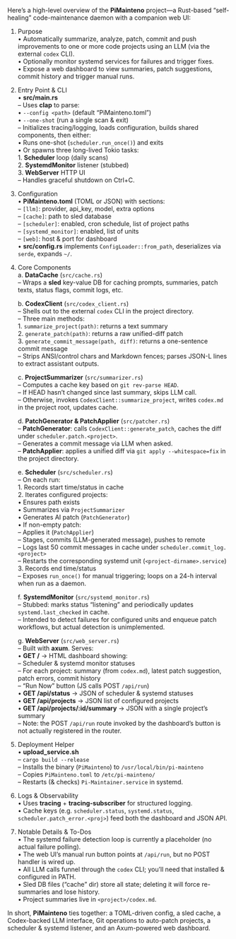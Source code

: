 Here’s a high-level overview of the **PiMainteno** project—a Rust-based “self-healing” code-maintenance daemon with a companion web UI:

1. Purpose  
   • Automatically summarize, analyze, patch, commit and push improvements to one or more code projects using an LLM (via the external `codex` CLI).  
   • Optionally monitor systemd services for failures and trigger fixes.  
   • Expose a web dashboard to view summaries, patch suggestions, commit history and trigger manual runs.

2. Entry Point & CLI  
   • **src/main.rs**  
     – Uses **clap** to parse:  
       • `--config <path>` (default “PiMainteno.toml”)  
       • `--one-shot` (run a single scan & exit)  
     – Initializes tracing/logging, loads configuration, builds shared components, then either:  
       • Runs one-shot (`scheduler.run_once()`) and exits  
       • Or spawns three long-lived Tokio tasks:  
         1. **Scheduler** loop (daily scans)  
         2. **SystemdMonitor** listener (stubbed)  
         3. **WebServer** HTTP UI  
       – Handles graceful shutdown on Ctrl+C.

3. Configuration  
   • **PiMainteno.toml** (TOML or JSON) with sections:  
     – `[llm]`: provider, api_key, model, extra options  
     – `[cache]`: path to sled database  
     – `[scheduler]`: enabled, cron schedule, list of project paths  
     – `[systemd_monitor]`: enabled, list of units  
     – `[web]`: host & port for dashboard  
   • **src/config.rs** implements `ConfigLoader::from_path`, deserializes via `serde`, expands `~/`.

4. Core Components  
   a. **DataCache** (`src/cache.rs`)  
      – Wraps a **sled** key-value DB for caching prompts, summaries, patch texts, status flags, commit logs, etc.  

   b. **CodexClient** (`src/codex_client.rs`)  
      – Shells out to the external `codex` CLI in the project directory.  
      – Three main methods:  
        1. `summarize_project(path)`: returns a text summary  
        2. `generate_patch(path)`: returns a raw unified-diff patch  
        3. `generate_commit_message(path, diff)`: returns a one-sentence commit message  
      – Strips ANSI/control chars and Markdown fences; parses JSON-L lines to extract assistant outputs.

   c. **ProjectSummarizer** (`src/summarizer.rs`)  
      – Computes a cache key based on `git rev-parse HEAD`.  
      – If HEAD hasn’t changed since last summary, skips LLM call.  
      – Otherwise, invokes `CodexClient::summarize_project`, writes `codex.md` in the project root, updates cache.

   d. **PatchGenerator & PatchApplier** (`src/patcher.rs`)  
      – **PatchGenerator**: calls `CodexClient::generate_patch`, caches the diff under `scheduler.patch.<project>`.  
      – Generates a commit message via LLM when asked.  
      – **PatchApplier**: applies a unified diff via `git apply --whitespace=fix` in the project directory.

   e. **Scheduler** (`src/scheduler.rs`)  
      – On each run:  
        1. Records start time/status in cache  
        2. Iterates configured projects:  
           • Ensures path exists  
           • Summarizes via `ProjectSummarizer`  
           • Generates AI patch (`PatchGenerator`)  
           • If non-empty patch:  
             – Applies it (`PatchApplier`)  
             – Stages, commits (LLM-generated message), pushes to remote  
             – Logs last 50 commit messages in cache under `scheduler.commit_log.<project>`  
             – Restarts the corresponding systemd unit (`<project-dirname>.service`)  
        3. Records end time/status  
      – Exposes `run_once()` for manual triggering; loops on a 24-h interval when run as a daemon.

   f. **SystemdMonitor** (`src/systemd_monitor.rs`)  
      – Stubbed: marks status “listening” and periodically updates `systemd.last_checked` in cache.  
      – Intended to detect failures for configured units and enqueue patch workflows, but actual detection is unimplemented.

   g. **WebServer** (`src/web_server.rs`)  
      – Built with **axum**. Serves:  
        • **GET /** → HTML dashboard showing:  
          – Scheduler & systemd monitor statuses  
          – For each project: summary (from `codex.md`), latest patch suggestion, patch errors, commit history  
          – “Run Now” button (JS calls POST `/api/run`)  
        • **GET /api/status** → JSON of scheduler & systemd statuses  
        • **GET /api/projects** → JSON list of configured projects  
        • **GET /api/projects/:id/summary** → JSON with a single project’s summary  
      – Note: the POST `/api/run` route invoked by the dashboard’s button is not actually registered in the router.

5. Deployment Helper  
   • **upload_service.sh**  
     – `cargo build --release`  
     – Installs the binary (`PiMainteno`) to `/usr/local/bin/pi-mainteno`  
     – Copies `PiMainteno.toml` to `/etc/pi-mainteno/`  
     – Restarts (& checks) `Pi-Maintainer.service` in systemd.

6. Logs & Observability  
   • Uses **tracing** + **tracing-subscriber** for structured logging.  
   • Cache keys (e.g. `scheduler.status`, `systemd.status`, `scheduler.patch_error.<proj>`) feed both the dashboard and JSON API.

7. Notable Details & To-Dos  
   • The systemd failure detection loop is currently a placeholder (no actual failure polling).  
   • The web UI’s manual run button points at `/api/run`, but no POST handler is wired up.  
   • All LLM calls funnel through the `codex` CLI; you’ll need that installed & configured in PATH.  
   • Sled DB files (“cache” dir) store all state; deleting it will force re-summaries and lose history.  
   • Project summaries live in `<project>/codex.md`.

In short, **PiMainteno** ties together: a TOML-driven config, a sled cache, a Codex-backed LLM interface, Git operations to auto-patch projects, a scheduler & systemd listener, and an Axum-powered web dashboard.